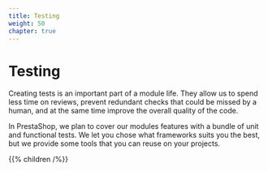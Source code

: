 ```yaml
---
title: Testing
weight: 50
chapter: true
---
```


Testing
=======

Creating tests is an important part of a module life. They allow us to spend less time on reviews, prevent redundant checks that could be missed by a human, and at the same time improve the overall quality of the code.

In PrestaShop, we plan to cover our modules features with a bundle of unit and functional tests. We let you chose what frameworks suits you the best, but we provide some tools that you can reuse on your projects.

{{% children /%}}